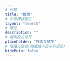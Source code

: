 ```yaml
---
# 标题
title: "搜索"
# 布局模板定位
layout: "search"
# 概述
description: ""
# 搜索框占位符
placeholder: "搜索关键字"
# 隐藏元信息(隐藏后不显示多语言)
hideMeta: false
---
```

